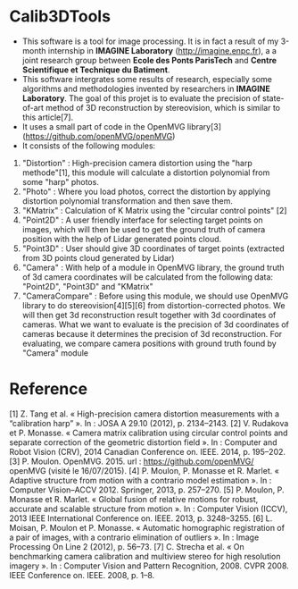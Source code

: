 # Calib3DTools
* This software is a tool for image processing. It is in fact a result of my 3-month internship in __IMAGINE Laboratory__ (http://imagine.enpc.fr), a a joint research group between __Ecole des Ponts ParisTech__ and __Centre Scientifique et Technique du Batiment__.
* This software intergrates some results of research, especially some algorithms and methodologies invented by researchers in __IMAGINE Laboratory__. The goal of this projet is to evaluate the precision of state-of-art method of 3D reconstruction by stereovision, which is similar to this article[7].
* It uses a small part of code in the OpenMVG library[3] (https://github.com/openMVG/openMVG)
* It consists of the following modules:
1. "Distortion" : High-precision camera distortion using the "harp methode"[1], this module will calculate a distortion polynomial from some "harp" photos.
2. "Photo" : Where you load photos, correct the distortion by applying distortion polynomial transformation and then save them.
3. "KMatrix" : Calculation of K Matrix using the "circular control points" [2]
4. "Point2D" : A user friendly interface for selecting target points on images, which will then be used to get the ground truth of camera position with the help of Lidar generated points cloud.
5. "Point3D" : User should give 3D coordinates of target points (extracted from 3D points cloud generated by Lidar)
6. "Camera" : With help of a module in OpenMVG library, the ground truth of 3d camera coordinates will be calculated from the following data: "Point2D", "Point3D" and "KMatrix"
7. "CameraCompare" : Before using this module, we should use OpenMVG library to do stereovision[4][5][6] from distortion-corrected photos. We will then get 3d reconstruction result together with 3d coordinates of cameras. What we want to evaluate is the precision of 3d coordinates of cameras because it determines the precision of 3d reconstruction. For evaluating, we compare camera positions with ground truth found by "Camera" module


# Reference
[1] Z. Tang et al. « High-precision camera distortion measurements with a “calibration harp” ». In : JOSA A 29.10 (2012), p. 2134–2143.
[2] V. Rudakova et P. Monasse. « Camera matrix calibration using circular control points and separate correction of the geometric distortion field ». In : Computer and Robot Vision (CRV), 2014 Canadian Conference on. IEEE. 2014, p. 195–202.
[3] P. Moulon. OpenMVG. 2015. url : https://github.com/openMVG/ openMVG (visité le 16/07/2015).
[4] P. Moulon, P. Monasse et R. Marlet. « Adaptive structure from motion with a contrario model estimation ». In : Computer Vision–ACCV 2012. Springer, 2013, p. 257–270.
[5] P. Moulon, P. Monasse et R. Marlet. « Global fusion of relative motions for robust, accurate and scalable structure from motion ». In : Computer Vision (ICCV), 2013 IEEE International Conference on. IEEE. 2013, p. 3248–3255.
[6] L. Moisan, P. Moulon et P. Monasse. « Automatic homographic registration of a pair of images, with a contrario elimination of outliers ». In : Image Processing On Line 2 (2012), p. 56–73.
[7] C. Strecha et al. « On benchmarking camera calibration and multiview stereo for high resolution imagery ». In : Computer Vision and Pattern Recognition, 2008. CVPR 2008. IEEE Conference on. IEEE. 2008, p. 1–8.

